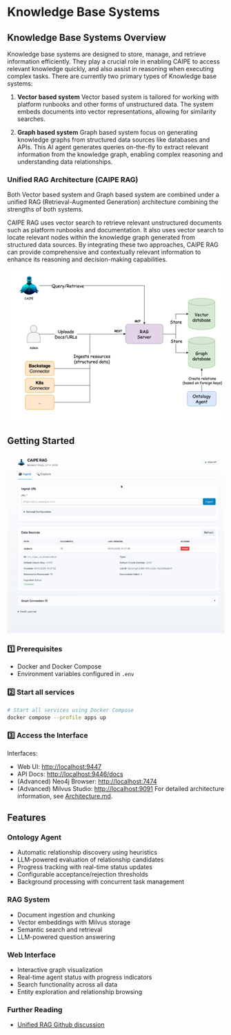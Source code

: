 # Knowledge Base Systems

## Knowledge Base Systems Overview

Knowledge base systems are designed to store, manage, and retrieve information efficiently. They play a crucial role in enabling CAIPE to access relevant knowledge quickly, and also assist in reasoning when executing complex tasks. There are currently two primary types of Knowledge base systems:

1. **Vector based system**
  Vector based system is tailored for working with platform runbooks and other forms of unstructured data. The system embeds documents into vector representations, allowing for similarity searches.

2. **Graph based system**
  Graph based system focus on generating knowledge graphs from structured data sources like databases and APIs. This AI agent generates queries on-the-fly to extract relevant information from the knowledge graph, enabling complex reasoning and understanding data relationships.

### Unified RAG Architecture (CAIPE RAG)

Both Vector based system and Graph based system are combined under a unified RAG (Retrieval-Augmented Generation) architecture combining the strengths of both systems. 

CAIPE RAG uses vector search to retrieve relevant unstructured documents such as platform runbooks and documentation. It also uses vector search to locate relevant nodes within the knowledge graph generated from structured data sources. By integrating these two approaches, CAIPE RAG can provide comprehensive and contextually relevant information to enhance its reasoning and decision-making capabilities.

<img src="images/rag-arch.svg" alt="Unified RAG Architecture" width="600" />


## Getting Started

![Getting Started](images/rag_gif.gif)

### 1️⃣ Prerequisites

- Docker and Docker Compose
- Environment variables configured in `.env`

### 2️⃣ Start all services

```bash
# Start all services using Docker Compose
docker compose --profile apps up
```
### 3️⃣ Access the Interface

Interfaces:

  - Web UI: [http://localhost:9447](http://localhost:9447)
  - API Docs: [http://localhost:9446/docs](http://localhost:9446/docs)
  - (Advanced) Neo4j Browser: [http://localhost:7474](http://localhost:7474)
  - (Advanced) Milvus Studio: [http://localhost:9091](http://localhost:9091)
For detailed architecture information, see [Architecture.md](Architecture.md).



## Features

### Ontology Agent
- Automatic relationship discovery using heuristics
- LLM-powered evaluation of relationship candidates
- Progress tracking with real-time status updates
- Configurable acceptance/rejection thresholds
- Background processing with concurrent task management

### RAG System
- Document ingestion and chunking
- Vector embeddings with Milvus storage
- Semantic search and retrieval
- LLM-powered question answering

### Web Interface
- Interactive graph visualization
- Real-time agent status with progress indicators
- Search functionality across all data
- Entity exploration and relationship browsing


### Further Reading
- [Unified RAG Github discussion](https://github.com/cnoe-io/ai-platform-engineering/discussions/196)
